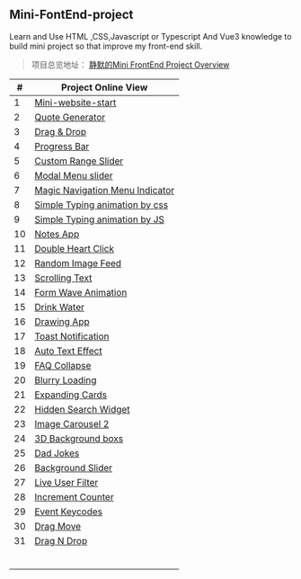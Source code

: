 ## Mini-FontEnd-project

Learn and Use HTML ,CSS,Javascript or Typescript And Vue3 knowledge to build mini project so that improve my front-end skill.

> 项目总览地址： [静默的Mini FrontEnd Project Overview](https://q10viking.github.io/minifrontendproject/01%20%E9%A1%B9%E7%9B%AE%E5%88%97%E8%A1%A8.html)



| #    | Project Online View                                          |
| ---- | ------------------------------------------------------------ |
| 1    | [Mini-website-start](https://q10viking.github.io/Mini-FrontEnd-project/01%20mini-website/) |
| 2    | [Quote Generator](https://q10viking.github.io/Mini-FrontEnd-project/04%20quote/) |
| 3    | [Drag & Drop](https://q10viking.github.io/Mini-FrontEnd-project/05%20drag%20and%20drop%20project/) |
| 4    | [Progress Bar](https://q10viking.github.io/Mini-FrontEnd-project/06%20progress/) |
| 5    | [Custom Range Slider](https://q10viking.github.io/Mini-FrontEnd-project/07%20custom%20range%20slider/) |
| 6    | [Modal Menu slider](https://q10viking.github.io/Mini-FrontEnd-project/08%20modal%20menu%20slider/) |
| 7    | [Magic Navigation Menu Indicator](https://q10viking.github.io/Mini-FrontEnd-project/09%20Magic%20Navigation%20Menu%20Indicator/) |
| 8    | [Simple Typing animation by css](https://q10viking.github.io/Mini-FrontEnd-project/10%20Simple%20Typing%20animation/) |
| 9    | [Simple Typing animation by JS](https://q10viking.github.io/Mini-FrontEnd-project/11%20Simple%20Typing%20animation%20by%20js/) |
| 10   | [Notes App](https://q10viking.github.io/Mini-FrontEnd-project/12%20Notes%20App/) |
| 11   | [Double Heart Click](https://q10viking.github.io/Mini-FrontEnd-project/13%20Double%20heart%20click/) |
| 12   | [Random Image Feed](https://q10viking.github.io/Mini-FrontEnd-project/14%20Random%20Image%20Feed/) |
| 13   | [Scrolling Text](https://q10viking.github.io/Mini-FrontEnd-project/15%20Scrolling%20Text/) |
| 14   | [Form Wave Animation](https://q10viking.github.io/Mini-FrontEnd-project/16%20Form%20Wave%20Animation/) |
| 15   | [Drink Water](https://q10viking.github.io/Mini-FrontEnd-project/17%20Drink%20Water/) |
| 16   | [Drawing App](https://q10viking.github.io/Mini-FrontEnd-project/18%20Drawing%20App/) |
| 17   | [Toast Notification](https://q10viking.github.io/Mini-FrontEnd-project/19%20Toast%20Notification/) |
| 18   | [Auto Text Effect](https://q10viking.github.io/Mini-FrontEnd-project/20%20Auto%20Text%20Effect/) |
| 19   | [FAQ Collapse](https://q10viking.github.io/Mini-FrontEnd-project/21%20FAQ%20Collapse/) |
| 20   | [Blurry Loading](https://q10viking.github.io/Mini-FrontEnd-project/22%20Blurry%20Loading/) |
| 21   | [Expanding Cards](https://q10viking.github.io/Mini-FrontEnd-project/24%20Expanding%20Cards/dist/) |
| 22   | [Hidden Search Widget](https://q10viking.github.io/Mini-FrontEnd-project/25%20Hidden%20Search%20Widget/dist/) |
| 23   | [Image Carousel 2](https://q10viking.github.io/Mini-FrontEnd-project/27%20Image%20Carousel%202/dist/) |
| 24   | [3D Background boxs](https://q10viking.github.io/Mini-FrontEnd-project/29%203D%20Background%20Boxs/dist/index.html) |
| 25   | [Dad Jokes](https://q10viking.github.io/Mini-FrontEnd-project/30%20Dad%20Jokes/dist/) |
| 26   | [Background Slider](https://q10viking.github.io/Mini-FrontEnd-project/31%20Background%20slider/vanilla/dist/) |
| 27   | [Live User Filter](https://q10viking.github.io/Mini-FrontEnd-project/32%20Live%20User%20Filter/vanilla/dist/) |
| 28   | [Increment Counter](https://q10viking.github.io/Mini-FrontEnd-project/33%20Increment%20Counter/vite-project/dist/) |
| 29   | [Event Keycodes](https://q10viking.github.io/Mini-FrontEnd-project/34%20Event%20KeyCodes/vite-project/dist/) |
| 30   | [Drag Move](https://q10viking.github.io/Mini-FrontEnd-project/36%20Drag%20Move/vanilla/dist/) |
| 31   | [Drag N Drop](https://q10viking.github.io/Mini-FrontEnd-project/35%20Drag%20N%20Drop/vanilla/dist/) |
|      |                                                              |
|      |                                                              |
|      |                                                              |
|      |                                                              |
|      |                                                              |
|      |                                                              |



